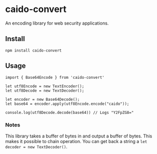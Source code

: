 # caido-convert

An encoding library for web security applications. 

## Install
`npm install caido-convert`

## Usage
```
import { Base64Encode } from 'caido-convert'

let utf8Encode = new TextEncoder();
let utf8Decode = new TextDecoder();

let encoder = new Base64Decode();
let base64 = encoder.apply(utf8Encode.encode("caido")); 

console.log(utf8Decode.decode(base64)) // Logs "Y2FpZG8="

```

### Notes
This library takes a buffer of bytes in and output a buffer of bytes. This makes it possible to chain operation. You can get back a string a `let decoder = new TextDecoder()`.
